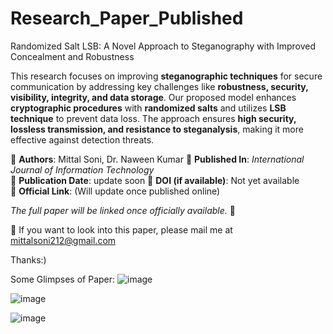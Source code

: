 # Research_Paper_Published
Randomized Salt LSB: A Novel Approach to Steganography  with Improved Concealment and Robustness

This research focuses on improving **steganographic techniques** for secure communication by addressing key challenges like **robustness, security, visibility, integrity, and data storage**. Our proposed model enhances **cryptographic procedures** with **randomized salts** and utilizes **LSB technique** to prevent data loss. The approach ensures **high security, lossless transmission, and resistance to steganalysis**, making it more effective against detection threats.  

🔹 **Authors**: Mittal Soni, Dr. Naween Kumar
🔹 **Published In**: *International Journal of Information Technology*  
🔹 **Publication Date**: update soon 
🔹 **DOI (if available)**: Not yet available  
🔹 **Official Link**: (Will update once published online)  

*The full paper will be linked once officially available.* 🚀  

📩 If you want to look into this paper, please mail me at mittalsoni212@gmail.com

Thanks:) 

Some Glimpses of Paper: 
![image](https://github.com/user-attachments/assets/ce45c30a-cae5-4dad-b193-2fe414df1de1)

![image](https://github.com/user-attachments/assets/e187a74e-f13e-4eea-8421-75cc63260868)

![image](https://github.com/user-attachments/assets/571a2fce-7e0a-4b90-9073-f09b2f532252)

